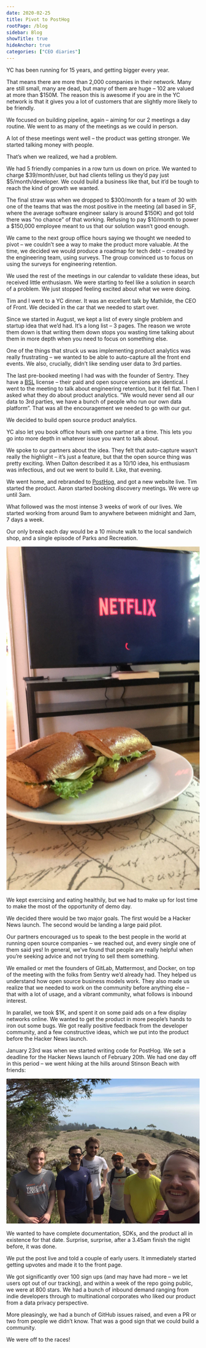 ```yaml
---
date: 2020-02-25
title: Pivot to PostHog
rootPage: /blog
sidebar: Blog
showTitle: true
hideAnchor: true
categories: ["CEO diaries"]
---
```


YC has been running for 15 years, and getting bigger every year.

That means there are more than 2,000 companies in their network. Many are still small, many are dead, but many of them are huge – 102 are valued at more than $150M. The reason this is awesome if you are in the YC network is that it gives you a lot of customers that are slightly more likely to be friendly.

We focused on building pipeline, again – aiming for our 2 meetings a day routine. We went to as many of the meetings as we could in person.

A lot of these meetings went well – the product was getting stronger. We started talking money with people.

That’s when we realized, we had a problem.

We had 5 friendly companies in a row turn us down on price. We wanted to charge $39/month/user, but had clients telling us they’d pay just $5/month/developer. We could build a business like that, but it’d be tough to reach the kind of growth we wanted.

The final straw was when we dropped to $300/month for a team of 30 with one of the teams that was the most positive in the meeting (all based in SF, where the average software engineer salary is around $150K) and got told there was “no chance” of that working. Refusing to pay $10/month to power a $150,000 employee meant to us that our solution wasn’t good enough.

We came to the next group office hours saying we thought we needed to pivot – we couldn’t see a way to make the product more valuable. At the time, we decided we would produce a roadmap for tech debt – created by the engineering team, using surveys. The group convinced us to focus on using the surveys for engineering retention.

We used the rest of the meetings in our calendar to validate these ideas, but received little enthusiasm. We were starting to feel like a solution in search of a problem. We just stopped feeling excited about what we were doing.

Tim and I went to a YC dinner. It was an excellent talk by Mathilde, the CEO of Front. We decided in the car that we needed to start over.

Since we started in August, we kept a list of every single problem and startup idea that we’d had. It’s a long list – 3 pages. The reason we wrote them down is that writing them down stops you wasting time talking about them in more depth when you need to focus on something else.

One of the things that struck us was implementing product analytics was really frustrating – we wanted to be able to auto-capture all the front end events. We also, crucially, didn’t like sending user data to 3rd parties.

The last pre-booked meeting I had was with the founder of Sentry. They have a [BSL](https://blog.sentry.io/2019/11/06/relicensing-sentry) license – their paid and open source versions are identical. I went to the meeting to talk about engineering retention, but it fell flat. Then I asked what they do about product analytics. “We would never send all our data to 3rd parties, we have a bunch of people who run our own data platform”. That was all the encouragement we needed to go with our gut.

We decided to build open source product analytics.

YC also let you book office hours with one partner at a time. This lets you go into more depth in whatever issue you want to talk about.

We spoke to our partners about the idea. They felt that auto-capture wasn’t really the highlight – it’s just a feature, but that the open source thing was pretty exciting. When Dalton described it as a 10/10 idea, his enthusiasm was infectious, and out we went to build it. Like, that evening.

We went home, and rebranded to [PostHog](https://posthog.com), and got a new website live. Tim started the product. Aaron started booking discovery meetings. We were up until 3am.

What followed was the most intense 3 weeks of work of our lives. We started working from around 9am to anywhere between midnight and 3am, 7 days a week.

Our only break each day would be a 10 minute walk to the local sandwich shop, and a single episode of Parks and Recreation.

![A PostHog lunch break](../images/02/sandwich-scaled.jpg)

We kept exercising and eating healthily, but we had to make up for lost time to make the most of the opportunity of demo day.

We decided there would be two major goals. The first would be a Hacker News launch. The second would be landing a large paid pilot. 

Our partners encouraged us to speak to the best people in the world at running open source companies – we reached out, and every single one of them said yes! In general, we’ve found that people are really helpful when you’re seeking advice and not trying to sell them something.

We emailed or met the founders of GitLab, Mattermost, and Docker, on top of the meeting with the folks from Sentry we’d already had. They helped us understand how open source business models work. They also made us realize that we needed to work on the community before anything else – that with a lot of usage, and a vibrant community, what follows is inbound interest.

In parallel, we took $1K, and spent it on some paid ads on a few display networks online. We wanted to get the product in more people’s hands to iron out some bugs. We got really positive feedback from the developer community, and a few constructive ideas, which we put into the product before the Hacker News launch.

January 23rd was when we started writing code for PostHog. We set a deadline for the Hacker News launch of February 20th. We had one day off in this period – we went hiking at the hills around Stinson Beach with friends:

![Hiking at Stinson Beach with friends](../images/02/cbcffff9-af00-41d7-896d-65ac04a4b9a3.jpg)

We wanted to have complete documentation, SDKs, and the product all in existence for that date. Surprise, surprise, after a 3.45am finish the night before, it was done.

We put the post live and told a couple of early users. It immediately started getting upvotes and made it to the front page.

We got significantly over 100 sign ups (and may have had more – we let users opt out of our tracking), and within a week of the repo going public, we were at 800 stars. We had a bunch of inbound demand ranging from indie developers through to multinational corporates who liked our product from a data privacy perspective.

More pleasingly, we had a bunch of GitHub issues raised, and even a PR or two from people we didn’t know. That was a good sign that we could build a community.

We were off to the races!

